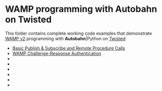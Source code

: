 # WAMP programming with Autobahn on Twisted

This folder contains complete working code examples that demonstrate [WAMP v2](http://wamp.ws) programming with **Autobahn**|Python on [Twisted](http://www.twistedmatrix.com/):

 * [Basic Publish & Subscribe and Remote Procedure Calls](basic)
 * [WAMP Challenge-Response Authentication](authentication/wampcra/)
 * []()
 * []()
 * []()
 * []()
 * []()
 * []()
